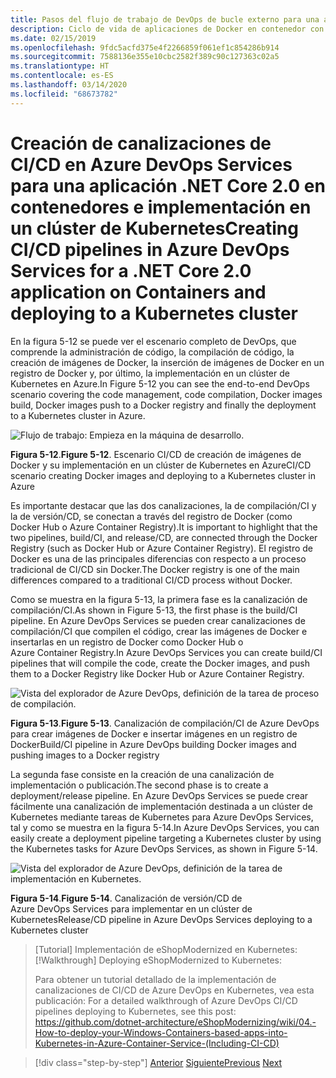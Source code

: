 ```yaml
---
title: Pasos del flujo de trabajo de DevOps de bucle externo para una aplicación de Docker
description: Ciclo de vida de aplicaciones de Docker en contenedor con la plataforma y las herramientas de Microsoft
ms.date: 02/15/2019
ms.openlocfilehash: 9fdc5acfd375e4f2266859f061ef1c854286b914
ms.sourcegitcommit: 7588136e355e10cbc2582f389c90c127363c02a5
ms.translationtype: HT
ms.contentlocale: es-ES
ms.lasthandoff: 03/14/2020
ms.locfileid: "68673782"
---
```

# <a name="creating-cicd-pipelines-in-azure-devops-services-for-a-net-core-20-application-on-containers-and-deploying-to-a-kubernetes-cluster"></a><span data-ttu-id="b1d9b-103">Creación de canalizaciones de CI/CD en Azure DevOps Services para una aplicación .NET Core 2.0 en contenedores e implementación en un clúster de Kubernetes</span><span class="sxs-lookup"><span data-stu-id="b1d9b-103">Creating CI/CD pipelines in Azure DevOps Services for a .NET Core 2.0 application on Containers and deploying to a Kubernetes cluster</span></span>

<span data-ttu-id="b1d9b-104">En la figura 5-12 se puede ver el escenario completo de DevOps, que comprende la administración de código, la compilación de código, la creación de imágenes de Docker, la inserción de imágenes de Docker en un registro de Docker y, por último, la implementación en un clúster de Kubernetes en Azure.</span><span class="sxs-lookup"><span data-stu-id="b1d9b-104">In Figure 5-12 you can see the end-to-end DevOps scenario covering the code management, code compilation, Docker images build, Docker images push to a Docker registry and finally the deployment to a Kubernetes cluster in Azure.</span></span>

![Flujo de trabajo: Empieza en la máquina de desarrollo.](media/docker-workflow-ci-cd-aks.png)

<span data-ttu-id="b1d9b-107">**Figura 5-12**.</span><span class="sxs-lookup"><span data-stu-id="b1d9b-107">**Figure 5-12**.</span></span> <span data-ttu-id="b1d9b-108">Escenario CI/CD de creación de imágenes de Docker y su implementación en un clúster de Kubernetes en Azure</span><span class="sxs-lookup"><span data-stu-id="b1d9b-108">CI/CD scenario creating Docker images and deploying to a Kubernetes cluster in Azure</span></span>

<span data-ttu-id="b1d9b-109">Es importante destacar que las dos canalizaciones, la de compilación/CI y la de versión/CD, se conectan a través del registro de Docker (como Docker Hub o Azure Container Registry).</span><span class="sxs-lookup"><span data-stu-id="b1d9b-109">It is important to highlight that the two pipelines, build/CI, and release/CD, are connected through the Docker Registry (such as Docker Hub or Azure Container Registry).</span></span> <span data-ttu-id="b1d9b-110">El registro de Docker es una de las principales diferencias con respecto a un proceso tradicional de CI/CD sin Docker.</span><span class="sxs-lookup"><span data-stu-id="b1d9b-110">The Docker registry is one of the main differences compared to a traditional CI/CD process without Docker.</span></span>

<span data-ttu-id="b1d9b-111">Como se muestra en la figura 5-13, la primera fase es la canalización de compilación/CI.</span><span class="sxs-lookup"><span data-stu-id="b1d9b-111">As shown in Figure 5-13, the first phase is the build/CI pipeline.</span></span> <span data-ttu-id="b1d9b-112">En Azure DevOps Services se pueden crear canalizaciones de compilación/CI que compilen el código, crear las imágenes de Docker e insertarlas en un registro de Docker como Docker Hub o Azure Container Registry.</span><span class="sxs-lookup"><span data-stu-id="b1d9b-112">In Azure DevOps Services you can create build/CI pipelines that will compile the code, create the Docker images, and push them to a Docker Registry like Docker Hub or Azure Container Registry.</span></span>

![Vista del explorador de Azure DevOps, definición de la tarea de proceso de compilación.](media/build-ci-pipeline-azure-devops-push-to-docker-registry.png)

<span data-ttu-id="b1d9b-114">**Figura 5-13**.</span><span class="sxs-lookup"><span data-stu-id="b1d9b-114">**Figure 5-13**.</span></span> <span data-ttu-id="b1d9b-115">Canalización de compilación/CI de Azure DevOps para crear imágenes de Docker e insertar imágenes en un registro de Docker</span><span class="sxs-lookup"><span data-stu-id="b1d9b-115">Build/CI pipeline in Azure DevOps building Docker images and pushing images to a Docker registry</span></span>

<span data-ttu-id="b1d9b-116">La segunda fase consiste en la creación de una canalización de implementación o publicación.</span><span class="sxs-lookup"><span data-stu-id="b1d9b-116">The second phase is to create a deployment/release pipeline.</span></span> <span data-ttu-id="b1d9b-117">En Azure DevOps Services se puede crear fácilmente una canalización de implementación destinada a un clúster de Kubernetes mediante tareas de Kubernetes para Azure DevOps Services, tal y como se muestra en la figura 5-14.</span><span class="sxs-lookup"><span data-stu-id="b1d9b-117">In Azure DevOps Services, you can easily create a deployment pipeline targeting a Kubernetes cluster by using the Kubernetes tasks for Azure DevOps Services, as shown in Figure 5-14.</span></span>

![Vista del explorador de Azure DevOps, definición de la tarea de implementación en Kubernetes.](media/release-cd-pipeline-azure-devops-deploy-to-kubernetes.png)

<span data-ttu-id="b1d9b-119">**Figura 5-14**.</span><span class="sxs-lookup"><span data-stu-id="b1d9b-119">**Figure 5-14**.</span></span> <span data-ttu-id="b1d9b-120">Canalización de versión/CD de Azure DevOps Services para implementar en un clúster de Kubernetes</span><span class="sxs-lookup"><span data-stu-id="b1d9b-120">Release/CD pipeline in Azure DevOps Services deploying to a Kubernetes cluster</span></span>

> <span data-ttu-id="b1d9b-121">[Tutorial] Implementación de eShopModernized en Kubernetes:</span><span class="sxs-lookup"><span data-stu-id="b1d9b-121">[!Walkthrough] Deploying eShopModernized to Kubernetes:</span></span>
>
> <span data-ttu-id="b1d9b-122">Para obtener un tutorial detallado de la implementación de canalizaciones de CI/CD de Azure DevOps en Kubernetes, vea esta publicación: </span><span class="sxs-lookup"><span data-stu-id="b1d9b-122">For a detailed walkthrough of Azure DevOps CI/CD pipelines deploying to Kubernetes, see this post: </span></span>\
><https://github.com/dotnet-architecture/eShopModernizing/wiki/04.-How-to-deploy-your-Windows-Containers-based-apps-into-Kubernetes-in-Azure-Container-Service-(Including-CI-CD)>

>[!div class="step-by-step"]
><span data-ttu-id="b1d9b-123">[Anterior](docker-application-outer-loop-devops-workflow.md)
>[Siguiente](../run-manage-monitor-docker-environments/index.md)</span><span class="sxs-lookup"><span data-stu-id="b1d9b-123">[Previous](docker-application-outer-loop-devops-workflow.md)
[Next](../run-manage-monitor-docker-environments/index.md)</span></span>
